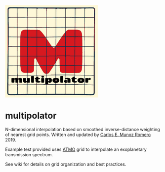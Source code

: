 <img src="logo.jpeg" width="300">

# multipolator

N-dimensional interpolation based on smoothed inverse-distance weighting of nearest grid points. Written and updated by [Carlos E. Munoz Romero](https://github.com/munozcar/) 2019.

Example test provided uses [ATMO](https://drive.google.com/drive/folders/1Yz94usAAiXtnLR0yoq-qkuhegRrI4u4B) grid to interpolate an exoplanetary transmission spectrum.

See wiki for details on grid organization and best practices.
